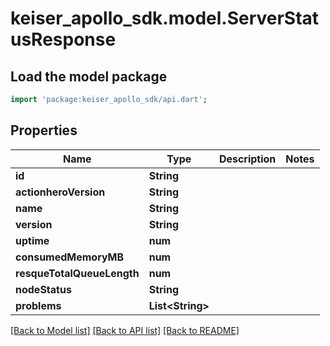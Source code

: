 # keiser_apollo_sdk.model.ServerStatusResponse

## Load the model package
```dart
import 'package:keiser_apollo_sdk/api.dart';
```

## Properties
Name | Type | Description | Notes
------------ | ------------- | ------------- | -------------
**id** | **String** |  | 
**actionheroVersion** | **String** |  | 
**name** | **String** |  | 
**version** | **String** |  | 
**uptime** | **num** |  | 
**consumedMemoryMB** | **num** |  | 
**resqueTotalQueueLength** | **num** |  | 
**nodeStatus** | **String** |  | 
**problems** | **List&lt;String&gt;** |  | 

[[Back to Model list]](../README.md#documentation-for-models) [[Back to API list]](../README.md#documentation-for-api-endpoints) [[Back to README]](../README.md)


